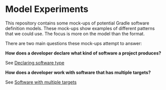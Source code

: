 # Model Experiments

This repository contains some mock-ups of potential Gradle software definition models.
These mock-ups show examples of different patterns that we could use.
The focus is more on the model than the format.

There are two main questions these mock-ups attempt to answer:

**How does a developer declare what kind of software a project produces?**

See [Declaring software type](declaring-software-type.md)

**How does a developer work with software that has multiple targets?**

See [Software with multiple targets](multiple-targets.md)
